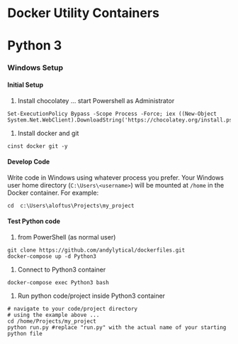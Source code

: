 # Docker Utility Containers

# Python 3
### Windows Setup

#### Initial Setup
1. Install chocolatey ... start Powershell as Administrator
```
Set-ExecutionPolicy Bypass -Scope Process -Force; iex ((New-Object System.Net.WebClient).DownloadString('https://chocolatey.org/install.ps1'))
```
1. Install docker and git
```
cinst docker git -y
```

#### Develop Code
Write code in Windows using whatever process you prefer.
Your Windows user home directory (`C:\Users\<username>`) will be mounted at `/home` in the Docker container.
For example: 
```
cd  c:\Users\aloftus\Projects\my_project
```

#### Test Python code
1. from PowerShell (as normal user)
```
git clone https://github.com/andylytical/dockerfiles.git
docker-compose up -d Python3
```
1. Connect to Python3 container
```
docker-compose exec Python3 bash
```
1. Run python code/project inside Python3 container
```
# navigate to your code/project directory
# using the example above ...
cd /home/Projects/my_project
python run.py #replace "run.py" with the actual name of your starting python file
```
